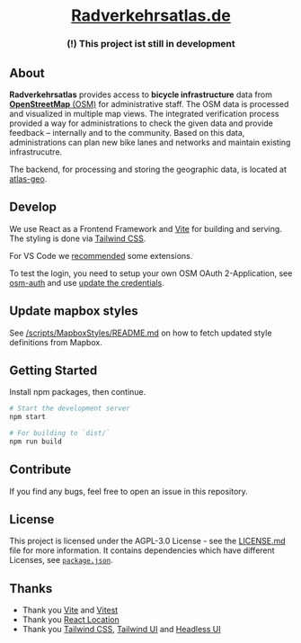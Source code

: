 <div align="center">
  <!-- <img src="src/images/" height="80" /> -->
  <h1 align="center"><a href="https://radverkehtsatlas.de">Radverkehrsatlas.de</a></h1>
  <h3><strong>(!)</strong> This project ist still in development</h3>
</div>

## About

**Radverkehrsatlas** provides access to **bicycle infrastructure** data from [**OpenStreetMap** (OSM)](https://www.openstreetmap.org) for administrative staff. The OSM data is processed and visualized in multiple map views. The integrated verification process provided a way for administrations to check the given data and provide feedback – internally and to the community. Based on this data, administrations can plan new bike lanes and networks and maintain existing infrastrucutre.

The backend, for processing and storing the geographic data, is located at [atlas-geo](https://github.com/FixMyBerlin/atlas-geo).

## Develop

We use React as a Frontend Framework and [Vite](https://vitejs.dev/) for building and serving. The styling is done via [Tailwind CSS](https://tailwindcss.com/).

For VS Code we [recommended](.vscode/extensions.json) some extensions.

To test the login, you need to setup your own OSM OAuth 2-Application, see [osm-auth](https://github.com/osmlab/osm-auth#registering-an-application) and use [update the credentials](/src/components/Layout/Header/User/User.tsx).

## Update mapbox styles

See [/scripts/MapboxStyles/README.md](./scripts/MapboxStyles/README.md) on how to fetch updated style definitions from Mapbox.

## Getting Started

Install npm packages, then continue.

```sh
# Start the development server
npm start
```

```sh
# For building to `dist/`
npm run build
```

## Contribute

If you find any bugs, feel free to open an issue in this repository.

## License

This project is licensed under the AGPL-3.0 License - see the [LICENSE.md](LICENSE.md) file for more information.
It contains dependencies which have different Licenses, see [`package.json`](./package.json).

## Thanks

- Thank you [Vite](https://vitejs.dev/) and [Vitest](https://vitest.dev/)
- Thank you [React Location](https://github.com/TanStack/router)
- Thank you [Tailwind CSS](https://tailwindcss.com/), [Tailwind UI](https://tailwindui.com/) and [Headless UI](https://headlessui.com/)
